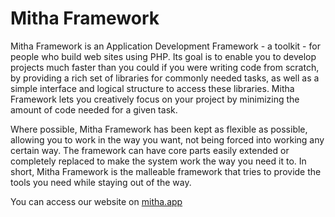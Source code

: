 # Mitha Framework

Mitha Framework is an Application Development Framework - a toolkit - for
people who build web sites using PHP. Its goal is to enable you to
develop projects much faster than you could if you were writing code
from scratch, by providing a rich set of libraries for commonly needed
tasks, as well as a simple interface and logical structure to access
these libraries. Mitha Framework lets you creatively focus on your project
by minimizing the amount of code needed for a given task.

Where possible, Mitha Framework has been kept as flexible as possible,
allowing you to work in the way you want, not being forced into working
any certain way. The framework can have core parts easily extended
or completely replaced to make the system work the way you need it to.
In short, Mitha Framework is the malleable framework that tries to provide
the tools you need while staying out of the way.

You can access our website on [mitha.app](https://mitha.app/)